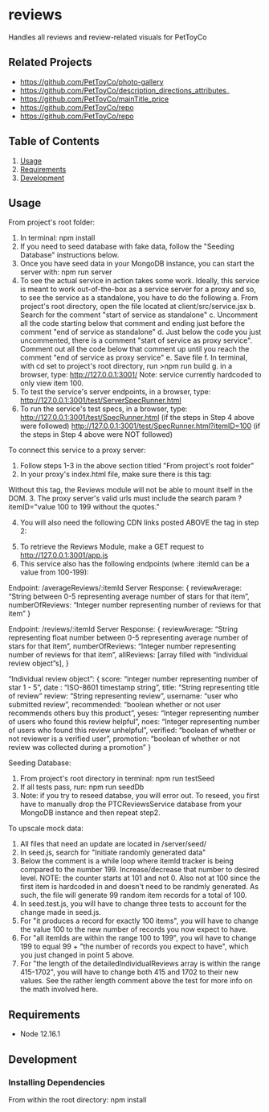 # reviews
Handles all reviews and review-related visuals for PetToyCo

## Related Projects

  - https://github.com/PetToyCo/photo-gallery
  - https://github.com/PetToyCo/description_directions_attributes_
  - https://github.com/PetToyCo/mainTitle_price
  - https://github.com/PetToyCo/repo
  - https://github.com/PetToyCo/repo

## Table of Contents

1. [Usage](#Usage)
1. [Requirements](#requirements)
1. [Development](#development)

## Usage

From project's root folder:
1. In terminal: npm install
2. If you need to seed database with fake data, follow the "Seeding Database" instructions below.
3. Once you have seed data in your MongoDB instance, you can start the server with: npm run server
4. To see the actual service in action takes some work. Ideally, this service is meant to work out-of-the-box as a service server for a proxy and so, to see the service as a standalone, you have to do the following
  a. From project's root directory, open the file located at client/src/service.jsx
  b. Search for the comment "start of service as standalone"
  c. Uncomment all the code starting below that comment and ending just before the comment "end of service as standalone"
  d. Just below the code you just uncommented, there is a comment "start of service as proxy service". Comment out all the code below that comment up until you reach the comment "end of service as proxy service"
  e. Save file
  f. In terminal, with cd set to project's root directory, run >npm run build
  g. in a browser, type: http://127.0.0.1:3001/
Note: service currently hardcoded to only view item 100.
5. To test the service's server endpoints, in a browser, type:
http://127.0.0.1:3001/test/ServerSpecRunner.html
6. To run the service's test specs, in a browser, type:
http://127.0.0.1:3001/test/SpecRunner.html (if the steps in Step 4 above were followed)
http://127.0.0.1:3001/test/SpecRunner.html?itemID=100 (if the steps in Step 4 above were NOT followed)



To connect this service to a proxy server:
1. Follow steps 1-3 in the above section titled "From project's root folder"
2. In your proxy's index.html file, make sure there is this tag:
<div id="REVIEWS_ATTACH_POINT"></div>
Without this tag, the Reviews module will not be able to mount itself in the DOM.
3. The proxy server's valid urls must include the search param ?itemID="value 100 to 199 without the quotes."

4. You will also need the following CDN links posted ABOVE the tag in step 2:
<script crossorigin src="https://unpkg.com/react@16/umd/react.production.min.js"></script>
<script crossorigin src="https://unpkg.com/react-dom@16/umd/react-dom.production.min.js"></script>
<script crossorigin src="https://cdnjs.cloudflare.com/ajax/libs/axios/0.19.2/axios.min.js"></script>
<script crossorigin src="https://cdnjs.cloudflare.com/ajax/libs/redux/4.0.5/redux.min.js"></script>
<script crossorigin src="https://cdnjs.cloudflare.com/ajax/libs/react-redux/7.2.0/react-redux.min.js"></script>
<script crossorigin src="https://momentjs.com/downloads/moment.min.js"></script>

5. To retrieve the Reviews Module, make a GET request to http://127.0.0.1:3001/app.js
6. This service also has the following endpoints (where :itemId can be a value from 100-199):

Endpoint: /averageReviews/:itemId 
Server Response:
{
  reviewAverage: “String between 0-5 representing average number of stars for that item”,
  numberOfReviews: “Integer number representing number of reviews for that item”
}

Endpoint: /reviews/:itemId 
Server Response:
{
  reviewAverage: “String representing float number between 0-5 representing average number of stars for that item”,
  numberOfReviews: “Integer number representing number of reviews for that item”,
  allReviews: [array filled with “individual review object”s],
}

“Individual review object”: {
  score: “integer number representing number of star 1 - 5”,
  date : “ISO-8601 timestamp string”,
  title: “String representing title of review”
  review: “String representing review”,
  username: “user who submitted review”,
  recommended: “boolean whether or not user recommends others buy this product”,
  yeses: “Integer representing number of users who found this review helpful”,
  noes: “Integer representing number of users who found this review unhelpful”,
  verified: “boolean of whether or not reviewer is a verified user”,
  promotion: “boolean of whether or not review was collected during a promotion”
}




Seeding Database:
1. From project's root directory in terminal: npm run testSeed
2. If all tests pass, run: npm run seedDb
3. Note: if you try to reseed databse, you will error out. To reseed, you first have to manually drop the PTCReviewsService database from your MongoDB instance and then repeat step2.



To upscale mock data:
1. All files that need an update are located in /server/seed/
2. In seed.js, search for "Initiate randomly generated data"
3. Below the comment is a while loop where itemId tracker is being compared to the number 199. Increase/decrease that number to desired level. NOTE: the counter starts at 101 and not 0. Also not at 100 since the first item is hardcoded in and doesn't need to be randmly generated. As such, the file will generate 99 random item records for a total of 100.
4. In seed.test.js, you will have to change three tests to account for the change made in seed.js.
5. For "it produces a record for exactly 100 items", you will have to change the value 100 to the new number of records you now expect to have.
6. For "all itemIds are within the range 100 to 199", you wil have to change 199 to equal 99 + "the number of records you expect to have", which you just changed in point 5 above.
7.  For "the length of the detailedIndividualReviews array is within the range 415-1702", you will have to change both 415 and 1702 to their new values. See the rather length comment above the test for more info on the math involved here.


## Requirements

- Node 12.16.1


## Development

### Installing Dependencies

From within the root directory: npm install


